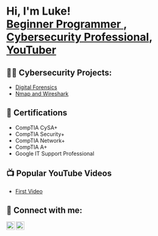 <h1>Hi, I'm Luke! <br/><a href="https://github.com/lukeburas">Beginner Programmer </a>, <a href="https://www.linkedin.com/in/luke-buras/">Cybersecurity Professional</a>, <a href="https://www.youtube.com/@ekulcybersecurity">YouTuber</a></h1>

<h2>👨‍💻 Cybersecurity Projects:</h2>

  - [Digital Forensics](https://github.com/lukeburas/DigitalForensics-.git)
  - [Nmap and Wireshark]()

<h2>📄 Certifications</h2>

- CompTIA CySA+
- CompTIA Security+
- CompTIA Network+
- CompTIA A+
- Google IT Support Professional


<h2>📺 Popular YouTube Videos</h2>

- [First Video]()


<h2> 🤳 Connect with me:</h2>

[<img align="left" alt="JoshMadakor | YouTube" width="22px" src="https://cdn.jsdelivr.net/npm/simple-icons@v3/icons/youtube.svg" />][youtube]
[<img align="left" alt="JoshMadakor | LinkedIn" width="22px" src="https://cdn.jsdelivr.net/npm/simple-icons@v3/icons/linkedin.svg" />][linkedin]

[youtube]: https://www.youtube.com/@ekulcybersecurity
[linkedin]: https://linkedin.com/in/luke-buras/

<!--
**joshmadakor1/joshmadakor1** is a ✨ _special_ ✨ repository because its `README.md` (this file) appears on your GitHub profile.

Here are some ideas to get you started:

- 🔭 I’m currently working on ...
- 🌱 I’m currently learning ...
- 👯 I’m looking to collaborate on ...
- 🤔 I’m looking for help with ...
- 💬 Ask me about ...
- 📫 How to reach me: ...
- 😄 Pronouns: ...
- ⚡ Fun fact: ...
-->
